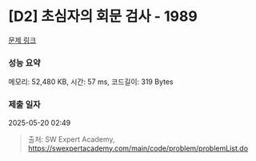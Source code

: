 # [D2] 초심자의 회문 검사 - 1989 

[문제 링크](https://swexpertacademy.com/main/code/problem/problemDetail.do?contestProbId=AV5PyTLqAf4DFAUq) 

### 성능 요약

메모리: 52,480 KB, 시간: 57 ms, 코드길이: 319 Bytes

### 제출 일자

2025-05-20 02:49



> 출처: SW Expert Academy, https://swexpertacademy.com/main/code/problem/problemList.do
